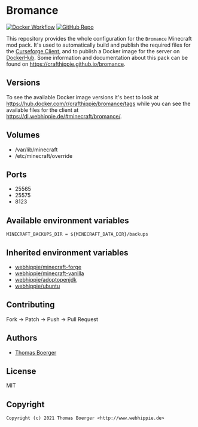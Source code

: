 # Bromance

[![Docker Workflow](https://github.com/crafthippie/bromance/actions/workflows/docker.yml/badge.svg)](https://github.com/crafthippie/bromance/actions/workflows/docker.yml) [![GitHub Repo](https://img.shields.io/badge/github-repo-yellowgreen)](https://github.com/crafthippie/bromance)

This repository provides the whole configuration for the `Bromance` Minecraft
mod pack. It's used to automatically build and publish the required files for
the [Curseforge Client][curse], and to publish a Docker image for the server on
[DockerHub][dockerhub]. Some information and documentation about this pack can
be found on https://crafthippie.github.io/bromance.

## Versions

To see the available Docker image versions it's best to look at
https://hub.docker.com/r/crafthippie/bromance/tags while you can see the
available files for the client at https://dl.webhippie.de/#minecraft/bromance/.

## Volumes

-   /var/lib/minecraft
-   /etc/minecraft/override

## Ports

-   25565
-   25575
-   8123

## Available environment variables

```console
MINECRAFT_BACKUPS_DIR = ${MINECRAFT_DATA_DIR}/backups
```

## Inherited environment variables

-   [webhippie/minecraft-forge](https://github.com/dockhippie/minecraft-forge#available-environment-variables)
-   [webhippie/minecraft-vanilla](https://github.com/dockhippie/minecraft-vanilla#available-environment-variables)
-   [webhippie/adoptopenjdk](https://github.com/dockhippie/adoptopenjdk#available-environment-variables)
-   [webhippie/ubuntu](https://github.com/dockhippie/ubuntu#available-environment-variables)

## Contributing

Fork -> Patch -> Push -> Pull Request

## Authors

-   [Thomas Boerger](https://github.com/tboerger)

## License

MIT

## Copyright

```console
Copyright (c) 2021 Thomas Boerger <http://www.webhippie.de>
```

[curse]: https://download.curseforge.com/
[dockerhub]: https://hub.docker.com/r/crafthippie/bromance
